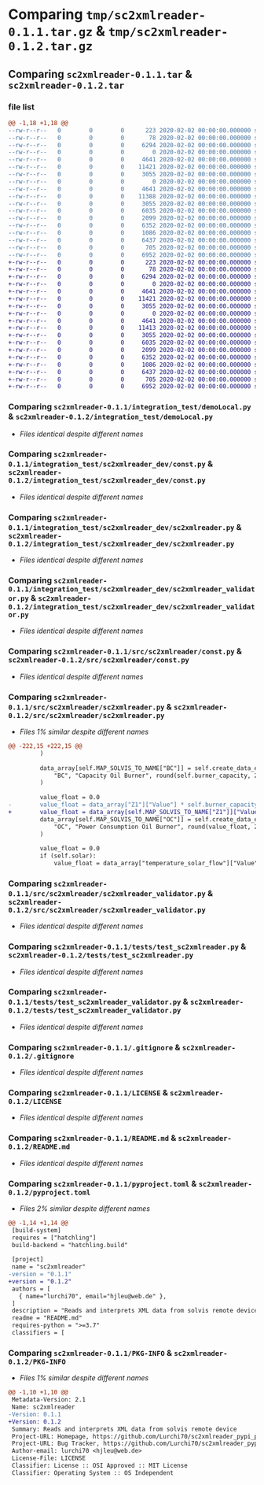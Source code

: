 # Comparing `tmp/sc2xmlreader-0.1.1.tar.gz` & `tmp/sc2xmlreader-0.1.2.tar.gz`

## Comparing `sc2xmlreader-0.1.1.tar` & `sc2xmlreader-0.1.2.tar`

### file list

```diff
@@ -1,18 +1,18 @@
--rw-r--r--   0        0        0      223 2020-02-02 00:00:00.000000 sc2xmlreader-0.1.1/.vscode/settings.json
--rw-r--r--   0        0        0       78 2020-02-02 00:00:00.000000 sc2xmlreader-0.1.1/integration_test/README
--rw-r--r--   0        0        0     6294 2020-02-02 00:00:00.000000 sc2xmlreader-0.1.1/integration_test/demoLocal.py
--rw-r--r--   0        0        0        0 2020-02-02 00:00:00.000000 sc2xmlreader-0.1.1/integration_test/sc2xmlreader_dev/__init__.py
--rw-r--r--   0        0        0     4641 2020-02-02 00:00:00.000000 sc2xmlreader-0.1.1/integration_test/sc2xmlreader_dev/const.py
--rw-r--r--   0        0        0    11421 2020-02-02 00:00:00.000000 sc2xmlreader-0.1.1/integration_test/sc2xmlreader_dev/sc2xmlreader.py
--rw-r--r--   0        0        0     3055 2020-02-02 00:00:00.000000 sc2xmlreader-0.1.1/integration_test/sc2xmlreader_dev/sc2xmlreader_validator.py
--rw-r--r--   0        0        0        0 2020-02-02 00:00:00.000000 sc2xmlreader-0.1.1/src/sc2xmlreader/__init__.py
--rw-r--r--   0        0        0     4641 2020-02-02 00:00:00.000000 sc2xmlreader-0.1.1/src/sc2xmlreader/const.py
--rw-r--r--   0        0        0    11388 2020-02-02 00:00:00.000000 sc2xmlreader-0.1.1/src/sc2xmlreader/sc2xmlreader.py
--rw-r--r--   0        0        0     3055 2020-02-02 00:00:00.000000 sc2xmlreader-0.1.1/src/sc2xmlreader/sc2xmlreader_validator.py
--rw-r--r--   0        0        0     6035 2020-02-02 00:00:00.000000 sc2xmlreader-0.1.1/tests/test_sc2xmlreader.py
--rw-r--r--   0        0        0     2099 2020-02-02 00:00:00.000000 sc2xmlreader-0.1.1/tests/test_sc2xmlreader_validator.py
--rw-r--r--   0        0        0     6352 2020-02-02 00:00:00.000000 sc2xmlreader-0.1.1/.gitignore
--rw-r--r--   0        0        0     1086 2020-02-02 00:00:00.000000 sc2xmlreader-0.1.1/LICENSE
--rw-r--r--   0        0        0     6437 2020-02-02 00:00:00.000000 sc2xmlreader-0.1.1/README.md
--rw-r--r--   0        0        0      705 2020-02-02 00:00:00.000000 sc2xmlreader-0.1.1/pyproject.toml
--rw-r--r--   0        0        0     6952 2020-02-02 00:00:00.000000 sc2xmlreader-0.1.1/PKG-INFO
+-rw-r--r--   0        0        0      223 2020-02-02 00:00:00.000000 sc2xmlreader-0.1.2/.vscode/settings.json
+-rw-r--r--   0        0        0       78 2020-02-02 00:00:00.000000 sc2xmlreader-0.1.2/integration_test/README
+-rw-r--r--   0        0        0     6294 2020-02-02 00:00:00.000000 sc2xmlreader-0.1.2/integration_test/demoLocal.py
+-rw-r--r--   0        0        0        0 2020-02-02 00:00:00.000000 sc2xmlreader-0.1.2/integration_test/sc2xmlreader_dev/__init__.py
+-rw-r--r--   0        0        0     4641 2020-02-02 00:00:00.000000 sc2xmlreader-0.1.2/integration_test/sc2xmlreader_dev/const.py
+-rw-r--r--   0        0        0    11421 2020-02-02 00:00:00.000000 sc2xmlreader-0.1.2/integration_test/sc2xmlreader_dev/sc2xmlreader.py
+-rw-r--r--   0        0        0     3055 2020-02-02 00:00:00.000000 sc2xmlreader-0.1.2/integration_test/sc2xmlreader_dev/sc2xmlreader_validator.py
+-rw-r--r--   0        0        0        0 2020-02-02 00:00:00.000000 sc2xmlreader-0.1.2/src/sc2xmlreader/__init__.py
+-rw-r--r--   0        0        0     4641 2020-02-02 00:00:00.000000 sc2xmlreader-0.1.2/src/sc2xmlreader/const.py
+-rw-r--r--   0        0        0    11413 2020-02-02 00:00:00.000000 sc2xmlreader-0.1.2/src/sc2xmlreader/sc2xmlreader.py
+-rw-r--r--   0        0        0     3055 2020-02-02 00:00:00.000000 sc2xmlreader-0.1.2/src/sc2xmlreader/sc2xmlreader_validator.py
+-rw-r--r--   0        0        0     6035 2020-02-02 00:00:00.000000 sc2xmlreader-0.1.2/tests/test_sc2xmlreader.py
+-rw-r--r--   0        0        0     2099 2020-02-02 00:00:00.000000 sc2xmlreader-0.1.2/tests/test_sc2xmlreader_validator.py
+-rw-r--r--   0        0        0     6352 2020-02-02 00:00:00.000000 sc2xmlreader-0.1.2/.gitignore
+-rw-r--r--   0        0        0     1086 2020-02-02 00:00:00.000000 sc2xmlreader-0.1.2/LICENSE
+-rw-r--r--   0        0        0     6437 2020-02-02 00:00:00.000000 sc2xmlreader-0.1.2/README.md
+-rw-r--r--   0        0        0      705 2020-02-02 00:00:00.000000 sc2xmlreader-0.1.2/pyproject.toml
+-rw-r--r--   0        0        0     6952 2020-02-02 00:00:00.000000 sc2xmlreader-0.1.2/PKG-INFO
```

### Comparing `sc2xmlreader-0.1.1/integration_test/demoLocal.py` & `sc2xmlreader-0.1.2/integration_test/demoLocal.py`

 * *Files identical despite different names*

### Comparing `sc2xmlreader-0.1.1/integration_test/sc2xmlreader_dev/const.py` & `sc2xmlreader-0.1.2/integration_test/sc2xmlreader_dev/const.py`

 * *Files identical despite different names*

### Comparing `sc2xmlreader-0.1.1/integration_test/sc2xmlreader_dev/sc2xmlreader.py` & `sc2xmlreader-0.1.2/integration_test/sc2xmlreader_dev/sc2xmlreader.py`

 * *Files identical despite different names*

### Comparing `sc2xmlreader-0.1.1/integration_test/sc2xmlreader_dev/sc2xmlreader_validator.py` & `sc2xmlreader-0.1.2/integration_test/sc2xmlreader_dev/sc2xmlreader_validator.py`

 * *Files identical despite different names*

### Comparing `sc2xmlreader-0.1.1/src/sc2xmlreader/const.py` & `sc2xmlreader-0.1.2/src/sc2xmlreader/const.py`

 * *Files identical despite different names*

### Comparing `sc2xmlreader-0.1.1/src/sc2xmlreader/sc2xmlreader.py` & `sc2xmlreader-0.1.2/src/sc2xmlreader/sc2xmlreader.py`

 * *Files 1% similar despite different names*

```diff
@@ -222,15 +222,15 @@
         )
 
         data_array[self.MAP_SOLVIS_TO_NAME["BC"]] = self.create_data_entry(
             "BC", "Capacity Oil Burner", round(self.burner_capacity, 2), "kW"
         )
 
         value_float = 0.0
-        value_float = data_array["Z1"]["Value"] * self.burner_capacity
+        value_float = data_array[self.MAP_SOLVIS_TO_NAME["Z1"]]["Value"] * self.burner_capacity
         data_array[self.MAP_SOLVIS_TO_NAME["OC"]] = self.create_data_entry(
             "OC", "Power Consumption Oil Burner", round(value_float, 2), "kWh"
         )
 
         value_float = 0.0
         if (self.solar):
             value_float = data_array["temperature_solar_flow"]["Value"] - data_array["temperature_solar_return"]["Value"]
```

### Comparing `sc2xmlreader-0.1.1/src/sc2xmlreader/sc2xmlreader_validator.py` & `sc2xmlreader-0.1.2/src/sc2xmlreader/sc2xmlreader_validator.py`

 * *Files identical despite different names*

### Comparing `sc2xmlreader-0.1.1/tests/test_sc2xmlreader.py` & `sc2xmlreader-0.1.2/tests/test_sc2xmlreader.py`

 * *Files identical despite different names*

### Comparing `sc2xmlreader-0.1.1/tests/test_sc2xmlreader_validator.py` & `sc2xmlreader-0.1.2/tests/test_sc2xmlreader_validator.py`

 * *Files identical despite different names*

### Comparing `sc2xmlreader-0.1.1/.gitignore` & `sc2xmlreader-0.1.2/.gitignore`

 * *Files identical despite different names*

### Comparing `sc2xmlreader-0.1.1/LICENSE` & `sc2xmlreader-0.1.2/LICENSE`

 * *Files identical despite different names*

### Comparing `sc2xmlreader-0.1.1/README.md` & `sc2xmlreader-0.1.2/README.md`

 * *Files identical despite different names*

### Comparing `sc2xmlreader-0.1.1/pyproject.toml` & `sc2xmlreader-0.1.2/pyproject.toml`

 * *Files 2% similar despite different names*

```diff
@@ -1,14 +1,14 @@
 [build-system]
 requires = ["hatchling"]
 build-backend = "hatchling.build"
 
 [project]
 name = "sc2xmlreader"
-version = "0.1.1"
+version = "0.1.2"
 authors = [
   { name="lurchi70", email="hjleu@web.de" },
 ]
 description = "Reads and interprets XML data from solvis remote device"
 readme = "README.md"
 requires-python = ">=3.7"
 classifiers = [
```

### Comparing `sc2xmlreader-0.1.1/PKG-INFO` & `sc2xmlreader-0.1.2/PKG-INFO`

 * *Files 1% similar despite different names*

```diff
@@ -1,10 +1,10 @@
 Metadata-Version: 2.1
 Name: sc2xmlreader
-Version: 0.1.1
+Version: 0.1.2
 Summary: Reads and interprets XML data from solvis remote device
 Project-URL: Homepage, https://github.com/Lurchi70/sc2xmlreader_pypi_package
 Project-URL: Bug Tracker, https://github.com/Lurchi70/sc2xmlreader_pypi_package/issues
 Author-email: lurchi70 <hjleu@web.de>
 License-File: LICENSE
 Classifier: License :: OSI Approved :: MIT License
 Classifier: Operating System :: OS Independent
```

